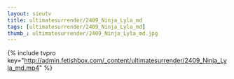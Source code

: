 ```yaml
--- 
layout: sieutv
title: ultimatesurrender/2409_Ninja_Lyla_md
tags: [ultimatesurrender/2409_Ninja_Lyla_md]
thumb_: ultimatesurrender/2409_Ninja_Lyla_md.jpg
---
```

{% include tvpro key="http://admin.fetishbox.com/_content/ultimatesurrender/2409_Ninja_Lyla_md.mp4" %} 
